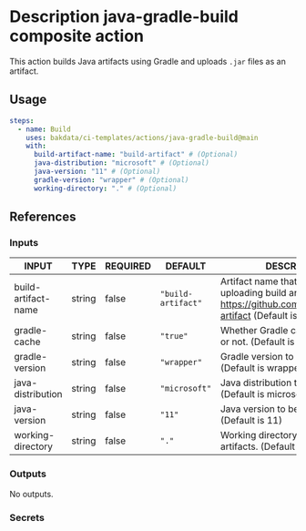 # Description java-gradle-build composite action

This action builds Java artifacts using Gradle and uploads `.jar` files as an artifact.

## Usage

```yaml
steps:
  - name: Build
    uses: bakdata/ci-templates/actions/java-gradle-build@main
    with:
      build-artifact-name: "build-artifact" # (Optional)
      java-distribution: "microsoft" # (Optional)
      java-version: "11" # (Optional)
      gradle-version: "wrapper" # (Optional)
      working-directory: "." # (Optional)
```

## References

### Inputs

<!-- AUTO-DOC-INPUT:START - Do not remove or modify this section -->

| INPUT               | TYPE   | REQUIRED | DEFAULT            | DESCRIPTION                                                                                                                           |
| ------------------- | ------ | -------- | ------------------ | ------------------------------------------------------------------------------------------------------------------------------------- |
| build-artifact-name | string | false    | `"build-artifact"` | Artifact name that is used for uploading build artifacts, see https://github.com/actions/upload-artifact (Default is build-artifact). |
| gradle-cache        | string | false    | `"true"`           | Whether Gradle caching is enabled or not. (Default is true)                                                                           |
| gradle-version      | string | false    | `"wrapper"`        | Gradle version to be installed. (Default is wrapper)                                                                                  |
| java-distribution   | string | false    | `"microsoft"`      | Java distribution to be installed. (Default is microsoft)                                                                             |
| java-version        | string | false    | `"11"`             | Java version to be installed. (Default is 11)                                                                                         |
| working-directory   | string | false    | `"."`              | Working directory of your Gradle artifacts. (Default is .)                                                                            |

<!-- AUTO-DOC-INPUT:END -->

### Outputs

<!-- AUTO-DOC-OUTPUT:START - Do not remove or modify this section -->

No outputs.

<!-- AUTO-DOC-OUTPUT:END -->

### Secrets
